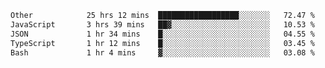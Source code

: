 <!--START_SECTION:waka-->

```txt
Other            25 hrs 12 mins  ██████████████████░░░░░░░   72.47 %
JavaScript       3 hrs 39 mins   ██▓░░░░░░░░░░░░░░░░░░░░░░   10.53 %
JSON             1 hr 34 mins    █░░░░░░░░░░░░░░░░░░░░░░░░   04.55 %
TypeScript       1 hr 12 mins    █░░░░░░░░░░░░░░░░░░░░░░░░   03.45 %
Bash             1 hr 4 mins     ▓░░░░░░░░░░░░░░░░░░░░░░░░   03.08 %
```

<!--END_SECTION:waka--> 
 
